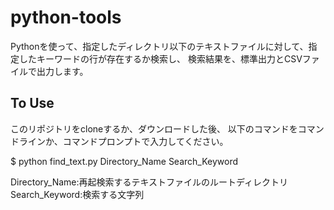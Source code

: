 # python-tools

Pythonを使って、指定したディレクトリ以下のテキストファイルに対して、指定したキーワードの行が存在するか検索し、
検索結果を、標準出力とCSVファイルで出力します。


## To Use

このリポジトリをcloneするか、ダウンロードした後、
以下のコマンドをコマンドラインか、コマンドプロンプトで入力してください。

$ python find_text.py Directory_Name Search_Keyword

Directory_Name:再起検索するテキストファイルのルートディレクトリ
Search_Keyword:検索する文字列

